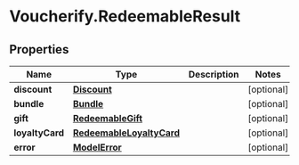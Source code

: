 # Voucherify.RedeemableResult

## Properties

Name | Type | Description | Notes
------------ | ------------- | ------------- | -------------
**discount** | [**Discount**](Discount.md) |  | [optional] 
**bundle** | [**Bundle**](Bundle.md) |  | [optional] 
**gift** | [**RedeemableGift**](RedeemableGift.md) |  | [optional] 
**loyaltyCard** | [**RedeemableLoyaltyCard**](RedeemableLoyaltyCard.md) |  | [optional] 
**error** | [**ModelError**](ModelError.md) |  | [optional] 


